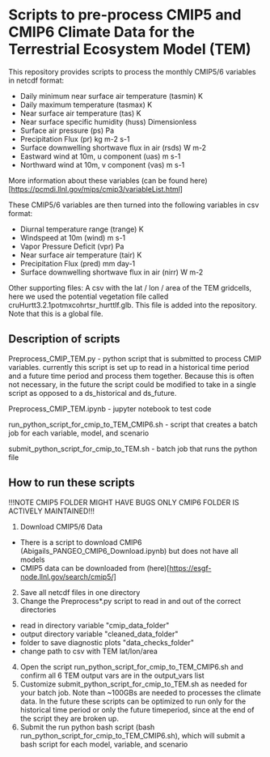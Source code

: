 # Scripts to pre-process CMIP5 and CMIP6 Climate Data for the Terrestrial Ecosystem Model (TEM)

This repository provides scripts to process the monthly CMIP5/6 variables in netcdf format: 
- Daily minimum near surface air temperature (tasmin) K
- Daily maximum temperature (tasmax) K
- Near surface air temperature (tas) K
- Near surface specific humidity (huss) Dimensionless
- Surface air pressure (ps) Pa
- Precipitation Flux (pr) kg m-2 s-1
- Surface downwelling shortwave flux in air (rsds) W m-2
- Eastward wind at 10m, u component (uas) m s-1
- Northward wind at 10m, v component (vas) m s-1

More information about these variables (can be found here)[https://pcmdi.llnl.gov/mips/cmip3/variableList.html]  

These CMIP5/6 variables are then turned into the following variables in csv format: 
- Diurnal temperature range (trange) K
- Windspeed at 10m (wind) m s-1
- Vapor Pressure Deficit (vpr) Pa
- Near surface air temperature (tair) K
- Precipitation Flux (pred) mm day-1
- Surface downwelling shortwave flux in air (nirr) W m-2 

Other supporting files:
A csv with the lat / lon / area of the TEM gridcells, here we used the potential vegetation file called cruHurtt3.2.1potmxcohrtsr_hurttlf.glb. This file is added into the repository. Note that this is a global file.

## Description of scripts
Preprocess_CMIP_TEM.py - python script that is submitted to process CMIP variables. currently this script is set up to read in a historical time period and a future time period and process them together. Because this is often not necessary, in the future the script could be modified to take in a single script as opposed to a ds_historical and ds_future.
  
Preprocess_CMIP_TEM.ipynb - jupyter notebook to test code  
 
run_python_script_for_cmip_to_TEM_CMIP6.sh - script that creates a batch job for each variable, model, and scenario
  
submit_python_script_for_cmip_to_TEM.sh - batch job that runs the python file 
  

## How to run these scripts
!!!NOTE CMIP5 FOLDER MIGHT HAVE BUGS ONLY CMIP6 FOLDER IS ACTIVELY MAINTAINED!!! 
1. Download CMIP5/6 Data 
  - There is a script to download CMIP6 (Abigails_PANGEO_CMIP6_Download.ipynb) but does not have all models
  - CMIP5 data can be downloaded from (here)[https://esgf-node.llnl.gov/search/cmip5/]
2. Save all netcdf files in one directory
3. Change the Preprocess*.py script to read in and out of the correct directories
  - read in directory variable "cmip_data_folder"
  - output directory variable "cleaned_data_folder"
  - folder to save diagnostic plots "data_checks_folder"
  - change path to csv with TEM lat/lon/area
4. Open the script run_python_script_for_cmip_to_TEM_CMIP6.sh and confirm all 6 TEM output vars are in the output_vars list
5. Customize submit_python_script_for_cmip_to_TEM.sh as needed for your batch job. Note than ~100GBs are needed to processes the climate data. In the future these scripts can be optimized to run only for the historical time period or only the future timeperiod, since at the end of the script they are broken up.
6. Submit the run python bash script (bash run_python_script_for_cmip_to_TEM_CMIP6.sh), which will submit a bash script for each model, variable, and scenario
